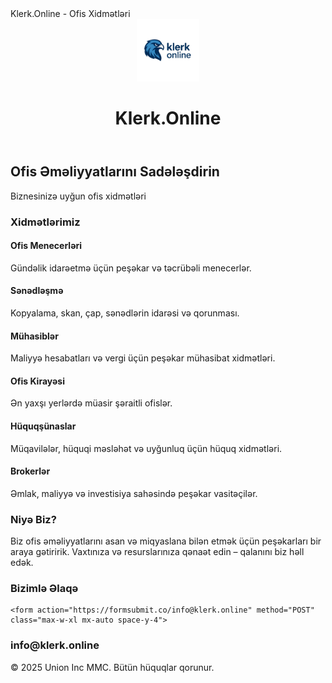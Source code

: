 <!DOCTYPE html><html lang="az">
<head>
  <meta charset="UTF-8" />
  <meta name="viewport" content="width=device-width, initial-scale=1.0" />
Klerk.Online - Ofis Xidmətləri
  <link rel="icon" href="logo.png" type="image/png" sizes="96x96">
  <link href="https://fonts.googleapis.com/css2?family=Inter:wght@400;600;800&display=swap" rel="stylesheet">
  
</head>
<body class="font-inter bg-gray-50 text-gray-800">
  <header class="bg-white shadow-md p-4 sticky top-0 z-50">
	  <div class="container mx-auto flex justify-between items-center">
      <div class="flex items-center space-x-2">
	      <img src="logo.png" alt="Hawk Logo" width="100" height="auto"/>
        <h1 class="text-2xl font-bold text-blue-700">Klerk.Online</h1>
      </div>
    </div>
  </header>  <section class="text-center py-16 bg-blue-700 text-white">
    <h2 class="text-4xl font-extrabold mb-4">Ofis Əməliyyatlarını Sadələşdirin</h2>
    <p class="text-lg">Biznesinizə uyğun ofis xidmətləri</p>
  </section>  <section id="services" class="py-16 container mx-auto px-4">
    <h3 class="text-3xl font-bold mb-10 text-center">Xidmətlərimiz</h3>
    <div class="grid md:grid-cols-3 gap-8">
      <div class="bg-white shadow p-6 rounded-2xl">
        <h4 class="text-xl font-semibold mb-2">Ofis Menecerləri</h4>
        <p>Gündəlik idarəetmə üçün peşəkar və təcrübəli menecerlər.</p>
      </div>
      <div class="bg-white shadow p-6 rounded-2xl">
        <h4 class="text-xl font-semibold mb-2">Sənədləşmə</h4>
        <p>Kopyalama, skan, çap, sənədlərin idarəsi və qorunması.</p>
      </div>
      <div class="bg-white shadow p-6 rounded-2xl">
        <h4 class="text-xl font-semibold mb-2">Mühasiblər</h4>
        <p>Maliyyə hesabatları və vergi üçün peşəkar mühasibat xidmətləri.</p>
      </div>
      <div class="bg-white shadow p-6 rounded-2xl">
        <h4 class="text-xl font-semibold mb-2">Ofis Kirayəsi</h4>
        <p>Ən yaxşı yerlərdə müasir şəraitli ofislər.</p>
      </div>
      <div class="bg-white shadow p-6 rounded-2xl">
        <h4 class="text-xl font-semibold mb-2">Hüquqşünaslar</h4>
        <p>Müqavilələr, hüquqi məsləhət və uyğunluq üçün hüquq xidmətləri.</p>
      </div>
      <div class="bg-white shadow p-6 rounded-2xl">
        <h4 class="text-xl font-semibold mb-2">Brokerlər</h4>
        <p>Əmlak, maliyyə və investisiya sahəsində peşəkar vasitəçilər.</p>
      </div>
    </div>
  </section>  <section id="about" class="py-16 bg-gray-100">
    <div class="container mx-auto px-4 text-center">
      <h3 class="text-3xl font-bold mb-6">Niyə Biz?</h3>
      <p class="max-w-2xl mx-auto text-lg">Biz ofis əməliyyatlarını asan və miqyaslana bilən etmək üçün peşəkarları bir araya gətiririk. Vaxtınıza və resurslarınıza qənaət edin – qalanını biz həll edək.</p>
    </div>
  </section>  <section id="contact" class="py-16 container mx-auto px-4">
    <h3 class="text-3xl font-bold mb-6 text-center">Bizimlə Əlaqə</h3>
   <!-- <form class="max-w-xl mx-auto space-y-4">
      <input type="text" placeholder="Adınız" class="w-full p-3 border rounded-xl" required />
      <input type="email" placeholder="Email" class="w-full p-3 border rounded-xl" required />
      <textarea placeholder="Mesajınız" class="w-full p-3 border rounded-xl" rows="5" required></textarea>
      <button type="submit" class="bg-blue-700 text-white px-6 py-3 rounded-xl hover:bg-blue-800">Göndər</button>
    </form>-->
	
	<form action="https://formsubmit.co/info@klerk.online" method="POST" class="max-w-xl mx-auto space-y-4">
 <h3>info@klerk.online</h3>

 <footer class="bg-white shadow-md p-4 text-center text-sm text-gray-500">
    &copy; 2025 Union Inc MMC. Bütün hüquqlar qorunur.
  </footer> 
  
  </body>
</html> 
